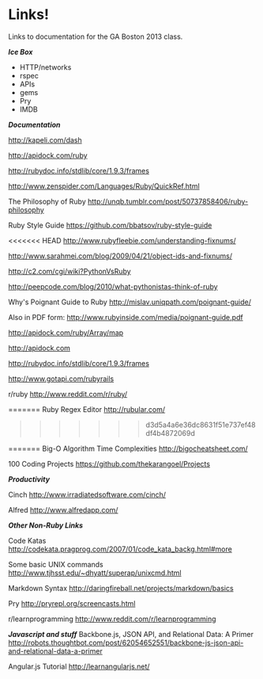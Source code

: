 Links!
==========

Links to documentation for the GA Boston 2013 class.

***Ice Box***
* HTTP/networks
* rspec
* APIs
* gems
* Pry
* IMDB



***Documentation***

http://kapeli.com/dash

http://apidock.com/ruby

http://rubydoc.info/stdlib/core/1.9.3/frames


http://www.zenspider.com/Languages/Ruby/QuickRef.html

The Philosophy of Ruby
http://unqb.tumblr.com/post/50737858406/ruby-philosophy

Ruby Style Guide
https://github.com/bbatsov/ruby-style-guide

<<<<<<< HEAD
http://www.rubyfleebie.com/understanding-fixnums/

http://www.sarahmei.com/blog/2009/04/21/object-ids-and-fixnums/

http://c2.com/cgi/wiki?PythonVsRuby

http://peepcode.com/blog/2010/what-pythonistas-think-of-ruby

Why's Poignant Guide to Ruby 
http://mislav.uniqpath.com/poignant-guide/

Also in PDF form:
http://www.rubyinside.com/media/poignant-guide.pdf

http://apidock.com/ruby/Array/map

http://apidock.com

http://rubydoc.info/stdlib/core/1.9.3/frames

http://www.gotapi.com/rubyrails

r/ruby
http://www.reddit.com/r/ruby/

=======
Ruby Regex Editor
http://rubular.com/
>>>>>>> d3d5a4a6e36dc8631f51e737ef48df4b4872069d

=======
Big-O Algorithm Time Complexities
http://bigocheatsheet.com/

100 Coding Projects
https://github.com/thekarangoel/Projects

***Productivity***

Cinch
http://www.irradiatedsoftware.com/cinch/

Alfred
http://www.alfredapp.com/


***Other Non-Ruby Links***

Code Katas
http://codekata.pragprog.com/2007/01/code_kata_backg.html#more

Some basic UNIX commands
http://www.tjhsst.edu/~dhyatt/superap/unixcmd.html

Markdown Syntax
http://daringfireball.net/projects/markdown/basics

Pry
http://pryrepl.org/screencasts.html

r/learnprogramming
http://www.reddit.com/r/learnprogramming

***Javascript and stuff***
Backbone.js, JSON API, and Relational Data: A Primer
http://robots.thoughtbot.com/post/62054652551/backbone-js-json-api-and-relational-data-a-primer

Angular.js Tutorial
http://learnangularjs.net/
